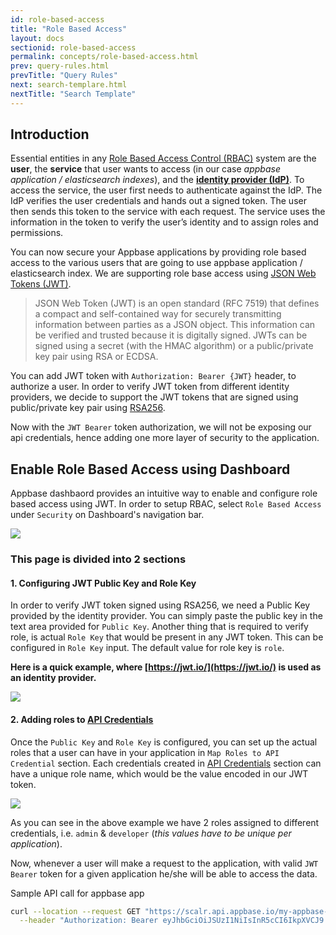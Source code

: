 ```yaml
---
id: role-based-access
title: "Role Based Access"
layout: docs
sectionid: role-based-access
permalink: concepts/role-based-access.html
prev: query-rules.html
prevTitle: "Query Rules"
next: search-templare.html
nextTitle: "Search Template"
---
```


## Introduction

Essential entities in any [Role Based Access Control (RBAC)](https://en.wikipedia.org/wiki/Role-based_access_control) system are the **user**, the **service** that user wants to access (in our case _appbase application / elasticsearch indexes_), and the **[identity provider (IdP)](https://en.wikipedia.org/wiki/Identity_provider)**. To access the service, the user first needs to authenticate against the IdP. The IdP verifies the user credentials and hands out a signed token. The user then sends this token to the service with each request. The service uses the information in the token to verify the user’s identity and to assign roles and permissions.

You can now secure your Appbase applications by providing role based access to the various users that are going to use appbase application / elasticsearch index. We are supporting role base access using [JSON Web Tokens (JWT)](https://jwt.io/introduction/).

> JSON Web Token (JWT) is an open standard (RFC 7519) that defines a compact and self-contained way for securely transmitting information between parties as a JSON object. This information can be verified and trusted because it is digitally signed. JWTs can be signed using a secret (with the HMAC algorithm) or a public/private key pair using RSA or ECDSA.

You can add JWT token with `Authorization: Bearer {JWT}` header, to authorize a user. In order to verify JWT token from different identity providers, we decide to support the JWT tokens that are signed using public/private key pair using [RSA256](<https://en.wikipedia.org/wiki/RSA_(cryptosystem)>).

Now with the `JWT Bearer` token authorization, we will not be exposing our api credentials, hence adding one more layer of security to the application.

## Enable Role Based Access using Dashboard

Appbase dashbaord provides an intuitive way to enable and configure role based access using JWT. In order to setup RBAC, select `Role Based Access` under `Security` on Dashboard's navigation bar.

![](https://www.dropbox.com/s/v7uwupxmh757yvl/Screenshot%202019-06-19%2017.19.46.png?dl=1)

### This page is divided into 2 sections

#### 1. Configuring JWT Public Key and Role Key

In order to verify JWT token signed using RSA256, we need a Public Key provided by the identity provider. You can simply paste the public key in the text area provided for `Public Key`. Another thing that is required to verify role, is actual `Role Key` that would be present in any JWT token. This can be configured in `Role Key` input. The default value for role key is `role`.

**Here is a quick example, where [https://jwt.io/](https://jwt.io/) is used as an identity provider.**

![](https://www.dropbox.com/s/n1vqfle2t3vrma8/Screenshot%202019-06-19%2017.56.04.png?dl=1)

#### 2. Adding roles to [API Credentials](/concepts/api-credentials.html)

Once the `Public Key` and `Role Key` is configured, you can set up the actual roles that a user can have in your application in `Map Roles to API Credential` section. Each credentials created in [API Credentials](/concepts/api-credentials.html) section can have a unique role name, which would be the value encoded in our JWT token.

![](https://www.dropbox.com/s/oxxtdl8koww9mro/Screenshot%202019-06-19%2018.25.59.png?dl=1)

As you can see in the above example we have 2 roles assigned to different credentials, i.e. `admin` & `developer` (_this values have to be unique per application_).

Now, whenever a user will make a request to the application, with valid `JWT Bearer` token for a given application he/she will be able to access the data.

Sample API call for appbase app

```bash
curl --location --request GET "https://scalr.api.appbase.io/my-appbase-app" \
  --header "Authorization: Bearer eyJhbGciOiJSUzI1NiIsInR5cCI6IkpXVCJ9.eyJ1c2VybmFtZSI6Impob24iLCJyb2xlIjoiYWRtaW4ifQ.GEbnh5dfbdRXdlkGi5aLFnM7xYuYViPSf0ZnLGaX0ikfo3fT8Rtx7rbpKvR6_eftmB3q0Q_x3n9-JsgbEY1E47p2H_qhMhP5Jd8uB__Dlm1LW5W6qiDsNelVsZLAcqq-CgnGxkgWvWRFfpNEoyZhzLa3TudoPjZWW7m4WOaewpyZwlyGH7oztjbLVwRVCNC5ziA61aZJHVR-C4MhaMxZ-hf1uE022BD9q6aH-mWuVjbMACMOQuqTgIxo5tmphRh_kbuKZEUslUYtB1cEPzgQNU2eRq5BjDI4EoxdTKkLhgYSgMWNnUcZowq8sd4-kKjEB7wrUa6xYIjY04xVO4NvYw"
```
